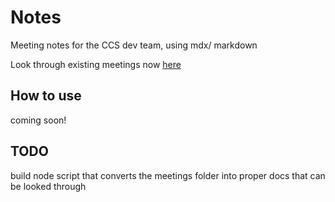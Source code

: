 # Notes

Meeting notes for the CCS dev team, using mdx/ markdown

Look through existing meetings now [here](/meetings)

## How to use

coming soon!

## TODO

build node script that converts the meetings folder into proper docs that can be looked through
